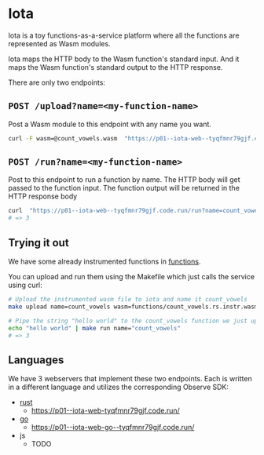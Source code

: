 # Iota

Iota is a toy functions-as-a-service platform where all the functions are represented as Wasm modules.

Iota maps the HTTP body to the Wasm function's standard input. And it maps the Wasm function's standard output to the HTTP response.

There are only two endpoints:

## `POST /upload?name=<my-function-name>`

Post a Wasm module to this endpoint with any name you want.

```bash
curl -F wasm=@count_vowels.wasm  "https://p01--iota-web--tyqfmnr79gjf.code.run/upload?name=count_vowels" -X POST
```

## `POST /run?name=<my-function-name>`

Post to this endpoint to run a function by name. The HTTP body will get passed to the function input. The function output will be returned in the HTTP response body


```bash
curl  "https://p01--iota-web--tyqfmnr79gjf.code.run/run?name=count_vowels" -X POST -d "Hello World"
# => 3
```

## Trying it out

We have some already instrumented functions in [functions](functions).

You can upload and run them using the Makefile which just calls the service using curl:

```bash
# Upload the instrumented wasm file to iota and name it count_vowels
make upload name=count_vowels wasm=functions/count_vowels.rs.instr.wasm

# Pipe the string "hello world" to the count_vowels function we just uploaded
echo "hello world" | make run name="count_vowels"
# => 3
```

## Languages

We have 3 webservers that implement these two endpoints. Each is written in a different language and utilizes the corresponding Observe SDK:

+ [rust](./rust)
  - https://p01--iota-web-tyqfmnr79gjf.code.run/
+ [go](./go)
  - https://p01--iota-web-go--tyqfmnr79gjf.code.run/
+ js
  - TODO
